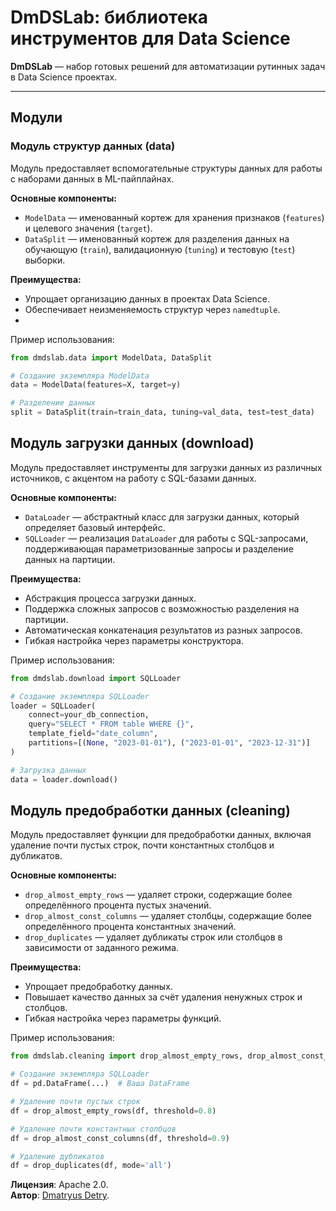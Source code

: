  # DmDSLab: библиотека инструментов для Data Science  
**DmDSLab** — набор готовых решений для автоматизации рутинных задач в Data Science проектах.  

---

## Модули
### Модуль структур данных (data)
Модуль предоставляет вспомогательные структуры данных для работы с наборами данных в ML-пайплайнах.

**Основные компоненты:**
- `ModelData` — именованный кортеж для хранения признаков (`features`) и целевого значения (`target`).
- `DataSplit` — именованный кортеж для разделения данных на обучающую (`train`), валидационную (`tuning`) и тестовую (`test`) выборки.

**Преимущества:**
- Упрощает организацию данных в проектах Data Science.
- Обеспечивает неизменяемость структур через `namedtuple`.
- 
Пример использования:
```python
from dmdslab.data import ModelData, DataSplit

# Создание экземпляра ModelData
data = ModelData(features=X, target=y)

# Разделение данных
split = DataSplit(train=train_data, tuning=val_data, test=test_data)
```


## Модуль загрузки данных (download)

Модуль предоставляет инструменты для загрузки данных из различных источников, с акцентом на работу с SQL-базами данных.

**Основные компоненты:**
- `DataLoader` — абстрактный класс для загрузки данных, который определяет базовый интерфейс.
- `SQLLoader` — реализация `DataLoader` для работы с SQL-запросами, поддерживающая параметризованные запросы и разделение данных на партиции.

**Преимущества:**
- Абстракция процесса загрузки данных.
- Поддержка сложных запросов с возможностью разделения на партиции.
- Автоматическая конкатенация результатов из разных запросов.
- Гибкая настройка через параметры конструктора.

Пример использования:
```python
from dmdslab.download import SQLLoader

# Создание экземпляра SQLLoader
loader = SQLLoader(
    connect=your_db_connection,
    query="SELECT * FROM table WHERE {}",
    template_field="date_column",
    partitions=[(None, "2023-01-01"), ("2023-01-01", "2023-12-31")]
)

# Загрузка данных
data = loader.download()
```

## Модуль предобработки данных (cleaning)

Модуль предоставляет функции для предобработки данных, включая удаление почти пустых строк, почти константных столбцов и дубликатов.

**Основные компоненты:**
- `drop_almost_empty_rows` — удаляет строки, содержащие более определённого процента пустых значений.
- `drop_almost_const_columns` — удаляет столбцы, содержащие более определённого процента константных значений.
- `drop_duplicates` — удаляет дубликаты строк или столбцов в зависимости от заданного режима.

**Преимущества:**
- Упрощает предобработку данных.
- Повышает качество данных за счёт удаления ненужных строк и столбцов.
- Гибкая настройка через параметры функций.

Пример использования:
```python
from dmdslab.cleaning import drop_almost_empty_rows, drop_almost_const_columns, drop_duplicates

# Создание экземпляра SQLLoader
df = pd.DataFrame(...)  # Ваша DataFrame

# Удаление почти пустых строк
df = drop_almost_empty_rows(df, threshold=0.8)

# Удаление почти константных столбцов
df = drop_almost_const_columns(df, threshold=0.9)

# Удаление дубликатов
df = drop_duplicates(df, mode='all')
```

**Лицензия**: Apache 2.0.  
**Автор**: [Dmatryus Detry](https://github.com/Dmatryus).  

